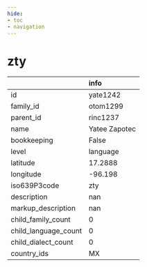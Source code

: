 ```yaml
---
hide:
- toc
- navigation
---
```

# zty
|                      | info          |
|:---------------------|:--------------|
| id                   | yate1242      |
| family_id            | otom1299      |
| parent_id            | rinc1237      |
| name                 | Yatee Zapotec |
| bookkeeping          | False         |
| level                | language      |
| latitude             | 17.2888       |
| longitude            | -96.198       |
| iso639P3code         | zty           |
| description          | nan           |
| markup_description   | nan           |
| child_family_count   | 0             |
| child_language_count | 0             |
| child_dialect_count  | 0             |
| country_ids          | MX            |